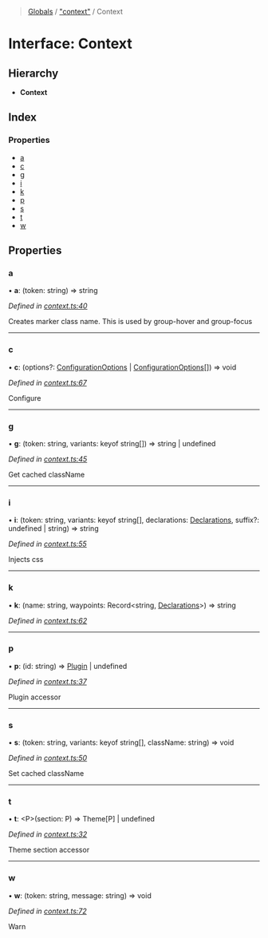 > [Globals](../README.md) / ["context"](../modules/_context_.md) / Context

# Interface: Context

## Hierarchy

* **Context**

## Index

### Properties

* [a](_context_.context.md#a)
* [c](_context_.context.md#c)
* [g](_context_.context.md#g)
* [i](_context_.context.md#i)
* [k](_context_.context.md#k)
* [p](_context_.context.md#p)
* [s](_context_.context.md#s)
* [t](_context_.context.md#t)
* [w](_context_.context.md#w)

## Properties

### a

•  **a**: (token: string) => string

*Defined in [context.ts:40](https://github.com/kenoxa/beamwind/blob/main/packages/beamwind/src/context.ts#L40)*

Creates marker class name. This is used by group-hover and group-focus

___

### c

•  **c**: (options?: [ConfigurationOptions](_index_.configurationoptions.md) \| [ConfigurationOptions](_index_.configurationoptions.md)[]) => void

*Defined in [context.ts:67](https://github.com/kenoxa/beamwind/blob/main/packages/beamwind/src/context.ts#L67)*

Configure

___

### g

•  **g**: (token: string, variants: keyof string[]) => string \| undefined

*Defined in [context.ts:45](https://github.com/kenoxa/beamwind/blob/main/packages/beamwind/src/context.ts#L45)*

Get cached className

___

### i

•  **i**: (token: string, variants: keyof string[], declarations: [Declarations](../modules/_index_.md#declarations), suffix?: undefined \| string) => string

*Defined in [context.ts:55](https://github.com/kenoxa/beamwind/blob/main/packages/beamwind/src/context.ts#L55)*

Injects css

___

### k

•  **k**: (name: string, waypoints: Record\<string, [Declarations](../modules/_index_.md#declarations)>) => string

*Defined in [context.ts:62](https://github.com/kenoxa/beamwind/blob/main/packages/beamwind/src/context.ts#L62)*

___

### p

•  **p**: (id: string) => [Plugin](../modules/_index_.md#plugin) \| undefined

*Defined in [context.ts:37](https://github.com/kenoxa/beamwind/blob/main/packages/beamwind/src/context.ts#L37)*

Plugin accessor

___

### s

•  **s**: (token: string, variants: keyof string[], className: string) => void

*Defined in [context.ts:50](https://github.com/kenoxa/beamwind/blob/main/packages/beamwind/src/context.ts#L50)*

Set cached className

___

### t

•  **t**: \<P>(section: P) => Theme[P] \| undefined

*Defined in [context.ts:32](https://github.com/kenoxa/beamwind/blob/main/packages/beamwind/src/context.ts#L32)*

Theme section accessor

___

### w

•  **w**: (token: string, message: string) => void

*Defined in [context.ts:72](https://github.com/kenoxa/beamwind/blob/main/packages/beamwind/src/context.ts#L72)*

Warn
